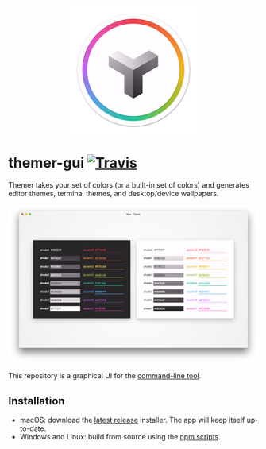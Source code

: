 <p align="center">
  <a href="https://themer.mjswensen.com">
    <img src="icon.png" width="256" height="256" alt="Themer application icon" />
  </a>
</p>

# themer-gui [![Travis](https://img.shields.io/travis/mjswensen/themer-gui.svg)](https://travis-ci.org/mjswensen/themer-gui)

Themer takes your set of colors (or a built-in set of colors) and generates editor themes, terminal themes, and desktop/device wallpapers.

![Themer screenshot](screenshot.png)

This repository is a graphical UI for the [command-line tool](https://github.com/mjswensen/themer).

## Installation

* macOS: download the [latest release](https://github.com/mjswensen/themer-gui/releases/latest) installer. The app will keep itself up-to-date.
* Windows and Linux: build from source using the [npm scripts](https://github.com/mjswensen/themer-gui/blob/master/package.json).
